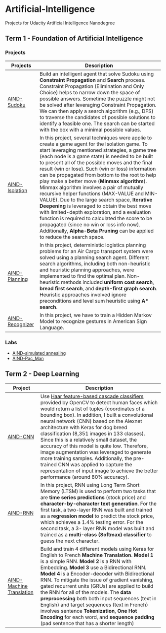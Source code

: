 # Artificial-Intelligence
Projects for Udacity Artificial Intelligence Nanodegree


## Term 1 - Foundation of Artificial Intelligence
### Projects
| Projects                                                       | Description                                                                                                                                                                                                                                                                                                                                                                                                                                                                                                                                                                                                                                                                                                                                                          |
|----------------------------------------------------------------|----------------------------------------------------------------------------------------------------------------------------------------------------------------------------------------------------------------------------------------------------------------------------------------------------------------------------------------------------------------------------------------------------------------------------------------------------------------------------------------------------------------------------------------------------------------------------------------------------------------------------------------------------------------------------------------------------------------------------------------------------------------------|
| [AIND-Sudoku](https://github.com/jswong65/AIND-Sudoku)         | Build an intelligent agent that solve Sudoku using **Constraint Propagation** and **Search** process. Constraint Propagation (Elimination and Only Choice) helps to narrow down the space of possible answers. Sometime the puzzle might not be solved after leveraging Constraint Propagation. We can then apply a search algorithm (e.g., DFS) to traverse the candidates of possible solutions to identify a feasible one. The search can be started with the box with a minimal possible values.                                                                                                                                                                                                                                                                 |
| [AIND-Isolation](https://github.com/jswong65/AIND-Isolation)   | In this project, several techniques were applie to create a game agent for the Isolation game. To start leveraging mentioned strategies, a game tree (each node is a game state) is needed to be built to present all of the possible moves and the final result (win or lose). Such (win or loss) information can be propagated from bottom to the root to help play make a better move (**Minmax algorithm**). Minmax algorithm involves a pair of mutually recursive helper functions (MAX-VALUE and MIN-VALUE). Due to the large search space, **Iterative Deepening** is leveraged to obtain the best move with limited-depth exploration, and a evaluation function is required to calculated the score to be propagated (since no win or loss info now). Additionally, **Alpha-Beta Pruning** can be applied to reduce the search space.  |
| [AIND-Planning](https://github.com/jswong65/AIND-Planning)     | In this project, deterministic logistics planning problems for an Air Cargo transport system were solved using a planning search agent. Different search algorithms, including both non-heuristic and heuristic planning approaches, were implemented to find the optimal plan. Non-heuristic methods included **uniform cost search**, **bread first search**, and **depth-first graph search**. Heuristic approaches involved ignore preconditions and level sum heuristic using **A\* search**. |
| [AIND-Recognizer](https://github.com/jswong65/AIND-Recognizer) | In this project, we have to train a Hidden Markov Model to recognize gestures in American Sign Language. |

### Labs
* [AIND-simulated annealing](https://github.com/jswong65/AIND-Simulated_Annealing)
* [AIND-Pac_Man](https://github.com/jswong65/AIND-Pac_Man)

## Term 2 - Deep Learning
| Project | Description |
|-----------------------------------------------------------------------------------|----------------------------------------------------------------------------------------------------------------------------------------------------------------------------------------------------------------------------------------------------------------------------------------------------------------------------------------------------------------------------------------------------------------------------------------------------------------------------------------------------------------------------------------------------------------------------------------------------------------------------------------------------------------------------------------------------------------------------|
| [AIND-CNN](https://github.com/jswong65/AIND-CNN) | Use [Haar feature-based cascade classifiers](http://docs.opencv.org/trunk/d7/d8b/tutorial_py_face_detection.html) provided by OpenCV to detect human faces which would return a list of tuples (coordinates of a bounding box). In addition, I built a convolutional neural network (CNN) based on the Alexnet architecture with Keras for dog breed classification (8,351 images in 133 classes). Since this is a relatively small dataset, the accuracy of this model is quite low. Therefore, image augmentation was leveraged to generate more training samples. Additionally, the pre-trained CNN was applied to  capture the representation of input image to achieve the better performance (around 80% accuracy).  |
| [AIND-RNN](https://github.com/jswong65/AIND-RNN) | In this project, RNN using Long Term Short Memory (LTSM) is used to perform two tasks that are **time series predictions** (stock price) and **character-by-character text generation**. For the first task,  a two-layer RNN was built and trained as a **regression model** to predict the stock price, which achieves a 1.4% testing error.  For the second task, a 3- layer RNN model was built and trained as a **multi-class (Softmax) classifier** to guess the next character.   |
| [AIND-Machine Translation](https://github.com/jswong65/Keras_Machine_Translation) | Build and train 4 different models using Keras for English to French **Machine Translation**. **Model 1** is a simple RNN. **Model 2** is a RNN with Embedding. **Model 3** use a Bidirectional RNN. **Model 4** is a Encoder-decoder with Bidirectional RNN. To mitigate the issue of gradient vanishing, gated recurrent units (GRUs) are applied to build the RNN for all of the models. The **data preprocessing** both both input sequences (text in English) and target sequences (text in French) involves sentence **Tokenization**, **One Hot Encoding** for each word, and **sequence padding** (pad sentence that has a shorter length) |
